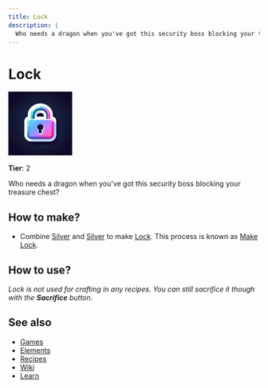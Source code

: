 ```yaml
---
title: Lock
description: |
  Who needs a dragon when you've got this security boss blocking your treasure chest?
---
```

# Lock

![](../images/item.lock.png)

**Tier**: 2

Who needs a dragon when you've got this security boss blocking your treasure chest?

## How to make?

* Combine [Silver](/wiki/elements/silver) and [Silver](/wiki/elements/silver) to make [Lock](/wiki/elements/lock). This process is known as [Make Lock](/wiki/recipes/make-lock).

## How to use?

_Lock is not used for crafting in any recipes. You can still sacrifice it though with the **Sacrifice** button._

## See also

* [Games](/wiki/games)
* [Elements](/wiki/elements)
* [Recipes](/wiki/recipes)
* [Wiki](/wiki/index)
* [Learn](/learn/index)
